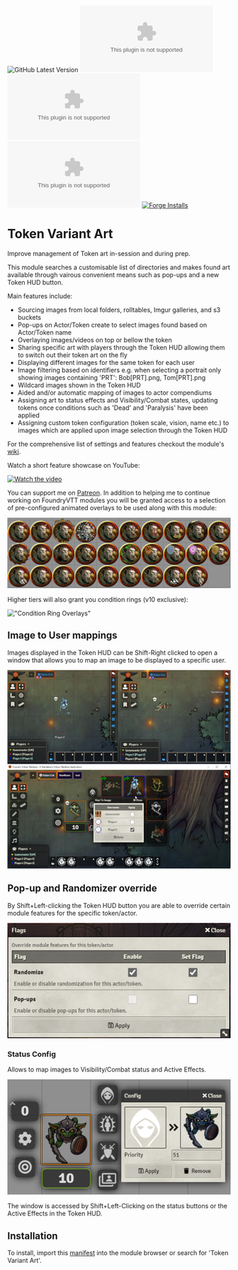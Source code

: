 ![GitHub Latest Version](https://img.shields.io/github/v/release/Aedif/TokenVariants?sort=semver)
![GitHub Latest Release](https://img.shields.io/github/downloads/Aedif/TokenVariants/latest/token-variants.zip)
![GitHub v9 Release](https://img.shields.io/github/downloads/Aedif/TokenVariants/3.10.3/token-variants.zip)
![GitHub All Releases](https://img.shields.io/github/downloads/Aedif/TokenVariants/token-variants.zip)
[![Forge Installs](https://img.shields.io/badge/dynamic/json?label=Forge%20Installs&query=package.installs&suffix=%25&url=https%3A%2F%2Fforge-vtt.com%2Fapi%2Fbazaar%2Fpackage%2Ftoken-variants)](https://forge-vtt.com/bazaar#package=token-variants)

# Token Variant Art

Improve management of Token art in-session and during prep.

This module searches a customisable list of directories and makes found art available through vairous convenient means such as pop-ups and a new Token HUD button.

Main features include:

- Sourcing images from local folders, rolltables, Imgur galleries, and s3 buckets
- Pop-ups on Actor/Token create to select images found based on Actor/Token name
- Overlaying images/videos on top or bellow the token
- Sharing specific art with players through the Token HUD allowing them to switch out their token art on the fly
- Displaying different images for the same token for each user
- Image filtering based on identifiers e.g. when selecting a portrait only showing images containing 'PRT': Bob[PRT].png, Tom[PRT].png
- Wildcard images shown in the Token HUD
- Aided and/or automatic mapping of images to actor compendiums
- Assigning art to status effects and Visibility/Combat states, updating tokens once conditions such as 'Dead' and 'Paralysis' have been applied
- Assigning custom token configuration (token scale, vision, name etc.) to images which are applied upon image selection through the Token HUD

For the comprehensive list of settings and features checkout the module's [wiki](https://github.com/Aedif/TokenVariants/wiki).

Watch a short feature showcase on YouTube:

[![Watch the video](https://img.youtube.com/vi/S1O8CDksagM/hqdefault.jpg)](https://youtu.be/S1O8CDksagM)

You can support me on [Patreon](https://www.patreon.com/Aedif). In addition to helping me to continue working on FoundryVTT modules you will be granted access to a selection of pre-configured animated overlays to be used along with this module:

!["Animated Overlays"](./docs/animated_overlays.gif)

Higher tiers will also grant you condition rings (v10 exclusive):

!["Condition Ring Overlays"](./docs/condition_rings.gif)

## Image to User mappings

Images displayed in the Token HUD can be Shift-Right clicked to open a window that allows you to map an image to be displayed to a specific user.

!["User Image Mapping"](./docs/user_to_image.png)

## Pop-up and Randomizer override

By Shift+Left-clicking the Token HUD button you are able to override certain module features for the specific token/actor.

!["Setting Override"](./docs/override.png)

### Status Config

Allows to map images to Visibility/Combat status and Active Effects.

!["Status Configuration"](./docs/status_config.png)

The window is accessed by Shift+Left-Clicking on the status buttons or the Active Effects in the Token HUD.

## Installation

To install, import this [manifest](https://raw.githubusercontent.com/Aedif/TokenVariants/master/module.json) into the module browser or search for 'Token Variant Art'.
